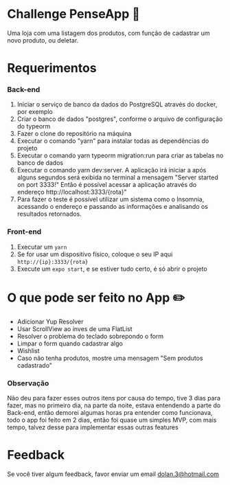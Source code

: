 # Challenge PenseApp 📱

Uma loja com uma listagem dos produtos, com função de cadastrar um novo produto, ou deletar.

# Requerimentos

### Back-end

1. Iniciar o serviço de banco da dados do PostgreSQL através do docker, por exemplo
2. Criar o banco de dados "postgres", conforme o arquivo de configuração do typeorm
3. Fazer o clone do repositório na máquina
4. Executar o comando "yarn" para instalar todas as dependências do projeto
5. Executar o comando yarn typeorm migration:run para criar as tabelas no banco de dados
6. Executar o comando yarn dev:server. A aplicação irá iniciar a após alguns segundos será exibida no terminal a mensagem "Server started on port 3333!" Então é possível acessar a aplicação através do endereço http://localhost:3333/{rota}"
7. Para fazer o teste é possível utilizar um sistema como o Insomnia, acessando o endereço e passando as informações e analisando os resultados retornados.

### Front-end

1. Executar um `yarn`
2. Se for usar um dispositivo físico, coloque o seu IP aqui `http://{ip}:3333/{rota}`
3. Execute um `expo start`, e se estiver tudo certo, é só abrir o projeto

# O que pode ser feito no App ✏️

- Adicionar Yup Resolver
- Usar ScrollView ao ínves de uma FlatList
- Resolver o problema do teclado sobrepondo o form
- Limpar o form quando cadastrar algo
- Wishlist
- Caso não tenha produtos, mostre uma mensagem "Sem produtos cadastrado"

### Observação

Não deu para fazer esses outros itens por causa do tempo, tive 3 dias para fazer, mas no primeiro dia, na parte da noite, estava entendendo a parte do Back-end, então demorei algumas horas pra entender como funcionava, todo o app foi feito em 2 dias, então foi quase um simples MVP, com mais tempo, talvez desse para implementar essas outras features

# Feedback

Se você tiver algum feedback, favor enviar um email dolan.3@hotmail.com
